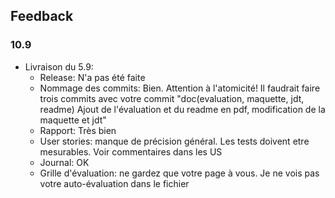 ## Feedback 

### 10.9

- Livraison du 5.9:
    - Release: N'a pas été faite
    - Nommage des commits: Bien. Attention à l'atomicité! Il faudrait faire trois commits avec votre commit "doc(evaluation, maquette, jdt, readme) Ajout de l'évaluation et du readme en pdf, modification de la maquette et jdt"
    - Rapport: Très bien
    - User stories: manque de précision général. Les tests doivent etre mesurables. Voir commentaires dans les US
    - Journal: OK
    - Grille d'évaluation: ne gardez que votre page à vous. Je ne vois pas votre auto-évaluation dans le fichier

